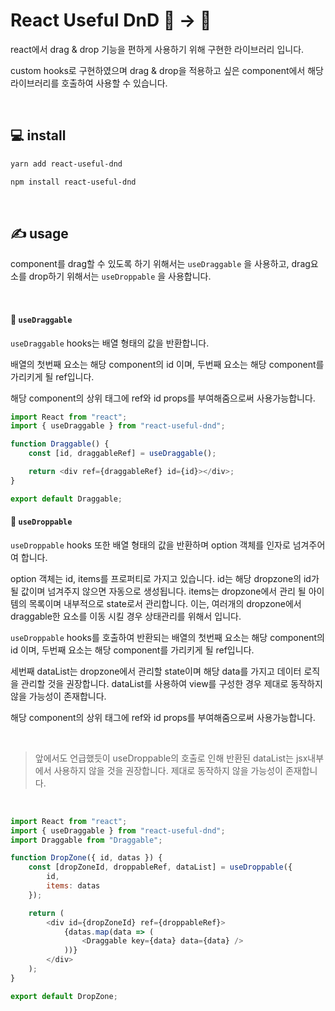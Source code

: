 # React Useful DnD 🎇 → 🌁

react에서 drag & drop 기능을 편하게 사용하기 위해 구현한 라이브러리 입니다.

custom hooks로 구현하였으며 drag & drop을 적용하고 싶은 component에서 해당 라이브러리를 호출하여 사용할 수 있습니다.

<br>

## 💻 install

```bash
yarn add react-useful-dnd

npm install react-useful-dnd
```

<br>

## ✍️ usage

component를 drag할 수 있도록 하기 위해서는 `useDraggable` 을 사용하고, drag요소를 drop하기 위해서는 `useDroppable` 을 사용합니다.

<br>

#### 🎇 `useDraggable`

`useDraggable` hooks는 배열 형태의 값을 반환합니다.

배열의 첫번째 요소는 해당 component의 id 이며, 두번째 요소는 해당 component를 가리키게 될 ref입니다.

해당 component의 상위 태그에 ref와 id props를 부여해줌으로써 사용가능합니다.

```javascript
import React from "react";
import { useDraggable } from "react-useful-dnd";

function Draggable() {
	const [id, draggableRef] = useDraggable();

	return <div ref={draggableRef} id={id}></div>;
}

export default Draggable;
```

#### 🌁 `useDroppable`

`useDroppable` hooks 또한 배열 형태의 값을 반환하며 option 객체를 인자로 넘겨주어여 합니다.

option 객체는 id, items를 프로퍼티로 가지고 있습니다.
id는 해당 dropzone의 id가 될 값이며 넘겨주지 않으면 자동으로 생성됩니다.
items는 dropzone에서 관리 될 아이템의 목록이며 내부적으로 state로서 관리합니다. 이는, 여러개의 dropzone에서 draggable한 요소를 이동 시킬 경우 상태관리를 위해서 입니다.

`useDroppable` hooks를 호출하여 반환되는 배열의 첫번째 요소는 해당 component의 id 이며, 두번째 요소는 해당 component를 가리키게 될 ref입니다.

세번째 dataList는 dropzone에서 관리할 state이며 해당 data를 가지고 데이터 로직을 관리할 것을 권장합니다. dataList를 사용하여 view를 구성한 경우 제대로 동작하지 않을 가능성이 존재합니다.

해당 component의 상위 태그에 ref와 id props를 부여해줌으로써 사용가능합니다.

<br>

> 앞에서도 언급했듯이 useDroppable의 호출로 인해 반환된 dataList는 jsx내부에서 사용하지 않을 것을 권장합니다. 제대로 동작하지 않을 가능성이 존재합니다.

<br>

```javascript
import React from "react";
import { useDraggable } from "react-useful-dnd";
import Draggable from "Draggable";

function DropZone({ id, datas }) {
	const [dropZoneId, droppableRef, dataList] = useDroppable({
		id,
		items: datas
	});

	return (
		<div id={dropZoneId} ref={droppableRef}>
			{datas.map(data => (
				<Draggable key={data} data={data} />
			))}
		</div>
	);
}

export default DropZone;
```
